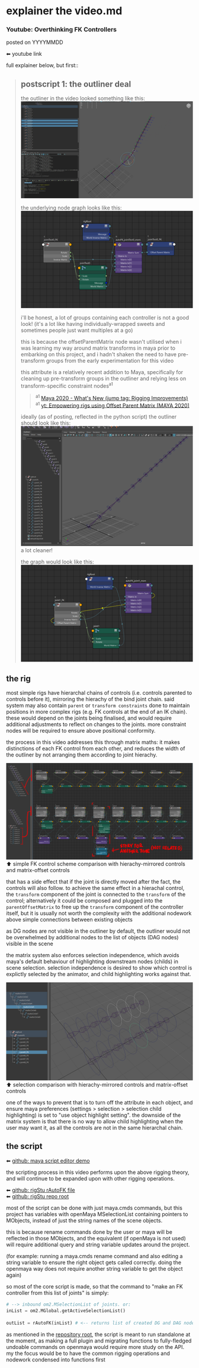 # explainer the video.md
### Youtube: Overthinking FK Controllers

posted on YYYYMMDD

⬅ youtube link

full explainer below, but first::

> ## postscript 1: the outliner deal
> the outliner in the video looked something like this:
> ![Alt text](img/2024/yt0001_001_initialOutliner.png)
> 
> the underlying node graph looks like this:
> ![Alt text](img/2024/yt0001_002_initialNodeNet.png)
> 
> i'll be honest, a lot of groups containing each controller is not a good look! (it's a lot like having individually-wrapped sweets and sometimes people just want multiples at a go) 
>
> this is because the offsetParentMatrix node wasn't utilised when i was learning my way around matrix transforms in maya prior to embarking on this project, and i hadn't shaken the need to have pre-transform groups from the early experimentation for this video
> 
> this attribute is a relatively recent addition to Maya, specifically for cleaning up pre-transform groups in the outliner and relying less on transform-specific constraint nodes<sup>a1</sup>
> 
> > <sup>a1</sup> [Maya 2020 - What's New (jump tag: Rigging Improvements)](https://help.autodesk.com/view/MAYAUL/2020/ENU/?guid=GUID-AEFFDE75-1F81-4E38-B1D9-9E4C4D23939C#GUID-AEFFDE75-1F81-4E38-B1D9-9E4C4D23939C__SECTION_828DC6F0D7C34254BAFD8932AC2AE278) <br/>
> > <sup>a1</sup> [yt: Empowering rigs using Offset Parent Matrix [MAYA 2020]](https://www.youtube.com/watch?v=JOYMV-bQdlM)
> 
> ideally (as of posting, reflected in the python script) the outliner should look like this:
> ![Alt text](img/2024/yt0001_003_correctOutliner.png)
> a lot cleaner!
>
> the graph would look like this:
> ![Alt text](img/2024/yt0001_004_correctNodeNet.png)
> 

## the rig

most simple rigs have hierarchal chains of controls (i.e. controls parented to controls before it), mirroring the hierachy of the bind joint chain. said system may also contain `parent` or `transform constraints` done to maintain positions in more complex rigs (e.g. FK controls at the end of an IK chain). these would depend on the joints being finalised, and would require additional adjustments to reflect on changes to the joints. more constraint nodes will be required to ensure above positional conformity.

the process in this video addresses this through matrix maths: it makes distinctions of each FK control from each other, and reduces the width of the outliner by not arranging them according to joint hierachy.

![outliner and node graph comparison of hierachy-mirrored controls and matrix-offset controls](img/2024/yt0001_011_controlComparison.png)
⬆ simple FK control scheme comparison with hierachy-mirrored controls and matrix-offset controls

that has a side effect that if the joint is directly moved after the fact, the controls will also follow. to achieve the same effect in a hierachal control, the `transform` component of the joint is connected to the `transform` of the control; alternatively it could be composed and plugged into the `parentOffsetMatrix` to free up the `transform` component of the controller itself, but it is usually not worth the complexity with the additional nodework above simple connections between existing objects

as DG nodes are not visible in the outliner by default, the outliner would not be overwhelmed by additional nodes to the list of objects (DAG nodes) visible in the scene

the matrix system also enforces selection independence, which avoids maya's default behaviour of highlighting downstream nodes (childs) in scene selection. selection independence is desired to show which control is explictly selected by the animator, and child highlighting works against that.

![Alt text](img/2024/yt0001_012_selectionComparison.png)
⬆ selection comparison with hierachy-mirrored controls and matrix-offset controls

one of the ways to prevent that is to turn off the attribute in each object, and ensure maya preferences (settings > selection > selection child highlighting) is set to "use object highlight setting". the downside of the matrix system is that there is no way to allow child highlighting when the user may want it, as all the controls are not in the same hierarchal chain.

## the script

⬅ [github: maya script editor demo](img/2024/autoFKtest.py)

the scripting process in this video performs upon the above rigging theory, and will continue to be expanded upon with other rigging operations.

⬅ [github: rigStu rAutoFK file](https://github.com/STUAAAAAAAAAART/rigStu/devPython/rAutoFK.py) <br/>
⬅ [github: rigStu repo root](https://github.com/STUAAAAAAAAAART/rigStu)

most of the script can be done with just maya.cmds commands, but this project has variables with openMaya MSelectionList containing pointers to MObjects, instead of just the string names of the scene objects.

this is because rename commands done by the user or maya will be reflected in those MObjects, and the equivalent (if openMaya is not used) will require additional query and string variable updates around the project.

(for example: running a maya.cmds rename command and also editing a string variable to ensure the right object gets called correctly. doing the openmaya way does not require another string variable to get the object again)

so most of the core script is made, so that the command to "make an FK controller from this list of joints" is simply:

```py
# --> inbound om2.MSelectionList of joints. or:
inList = om2.MGlobal.getActiveSelectionList()

outList = rAutoFK(inList) # <-- returns list of created DG and DAG nodes
```

as mentioned in the [repository root](https://github.com/STUAAAAAAAAAART/rigStu), the script is meant to run standalone at the moment, as making a full plugin and migrating functions to fully-fledged undoable commands on openmaya would require more study on the API. my the focus would be to have the common rigging operations and nodework condensed into functions first